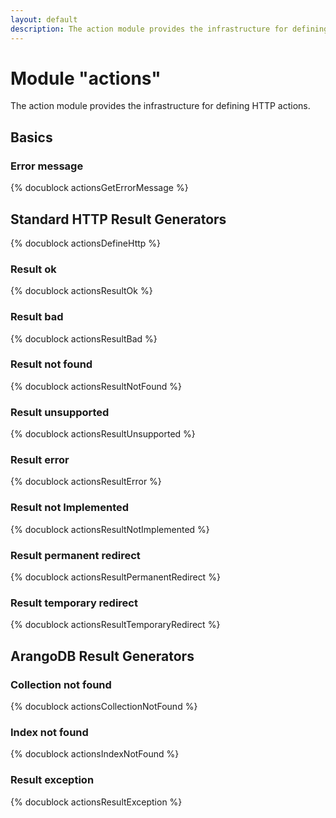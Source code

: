 ```yaml
---
layout: default
description: The action module provides the infrastructure for defining HTTP actions
---
```

Module "actions"
================

The action module provides the infrastructure for defining HTTP actions.

Basics
------
### Error message
<!-- js/server/modules/org/arangodb/actions.js -->
{% docublock actionsGetErrorMessage %}

Standard HTTP Result Generators
-------------------------------
{% docublock actionsDefineHttp %}

### Result ok
<!-- js/server/modules/org/arangodb/actions.js -->
{% docublock actionsResultOk %}

### Result bad
<!-- js/server/modules/org/arangodb/actions.js -->
{% docublock actionsResultBad %}

### Result not found
<!-- js/server/modules/org/arangodb/actions.js -->
{% docublock actionsResultNotFound %}

### Result unsupported
<!-- js/server/modules/org/arangodb/actions.js -->
{% docublock actionsResultUnsupported %}

### Result error
<!-- js/server/modules/org/arangodb/actions.js -->
{% docublock actionsResultError %}

### Result not Implemented
<!-- js/server/modules/org/arangodb/actions.js -->
{% docublock actionsResultNotImplemented %}

### Result permanent redirect
<!-- js/server/modules/org/arangodb/actions.js -->
{% docublock actionsResultPermanentRedirect %}

### Result temporary redirect
<!-- js/server/modules/org/arangodb/actions.js -->
{% docublock actionsResultTemporaryRedirect %}

ArangoDB Result Generators
--------------------------

### Collection not found
<!-- js/server/modules/org/arangodb/actions.js -->
{% docublock actionsCollectionNotFound %}

### Index not found
<!-- js/server/modules/org/arangodb/actions.js -->
{% docublock actionsIndexNotFound %}

### Result exception
<!-- js/server/modules/org/arangodb/actions.js -->
{% docublock actionsResultException %}